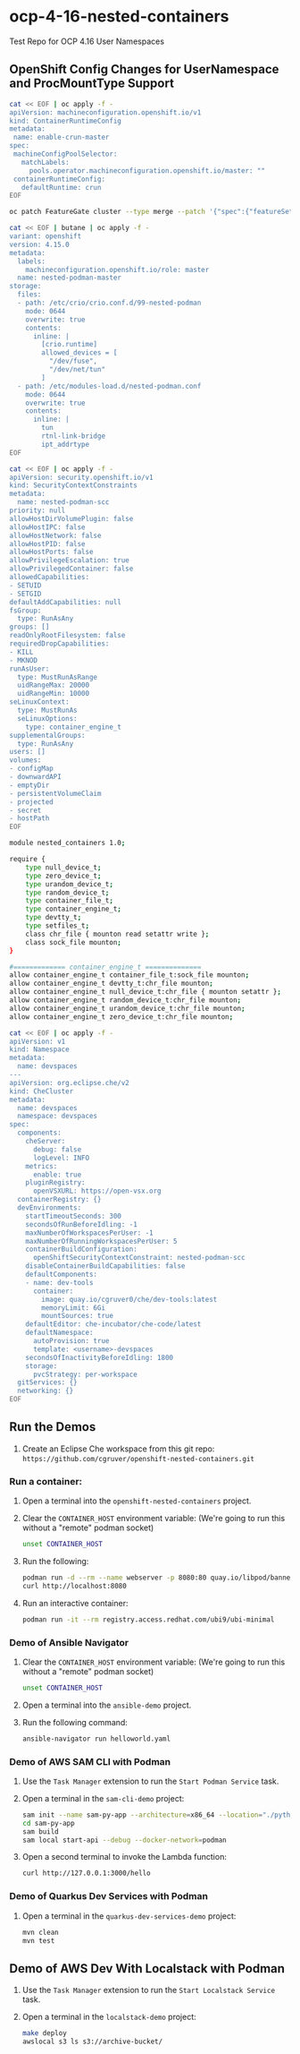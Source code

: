 # ocp-4-16-nested-containers
Test Repo for OCP 4.16 User Namespaces

## OpenShift Config Changes for UserNamespace and ProcMountType Support

```bash
cat << EOF | oc apply -f -
apiVersion: machineconfiguration.openshift.io/v1
kind: ContainerRuntimeConfig
metadata:
 name: enable-crun-master
spec:
 machineConfigPoolSelector:
   matchLabels:
     pools.operator.machineconfiguration.openshift.io/master: ""
 containerRuntimeConfig:
   defaultRuntime: crun
EOF

oc patch FeatureGate cluster --type merge --patch '{"spec":{"featureSet":"CustomNoUpgrade","customNoUpgrade":{"enabled":["ProcMountType","UserNamespacesSupport"]}}}'

cat << EOF | butane | oc apply -f -
variant: openshift
version: 4.15.0
metadata:
  labels:
    machineconfiguration.openshift.io/role: master
  name: nested-podman-master
storage:
  files:
  - path: /etc/crio/crio.conf.d/99-nested-podman
    mode: 0644
    overwrite: true
    contents:
      inline: |
        [crio.runtime]
        allowed_devices = [
          "/dev/fuse",
          "/dev/net/tun"
        ]
  - path: /etc/modules-load.d/nested-podman.conf
    mode: 0644
    overwrite: true
    contents:
      inline: |
        tun
        rtnl-link-bridge
        ipt_addrtype
EOF
```

```bash
cat << EOF | oc apply -f -
apiVersion: security.openshift.io/v1
kind: SecurityContextConstraints
metadata:
  name: nested-podman-scc
priority: null
allowHostDirVolumePlugin: false
allowHostIPC: false
allowHostNetwork: false
allowHostPID: false
allowHostPorts: false
allowPrivilegeEscalation: true
allowPrivilegedContainer: false
allowedCapabilities:
- SETUID
- SETGID
defaultAddCapabilities: null
fsGroup:
  type: RunAsAny
groups: []
readOnlyRootFilesystem: false
requiredDropCapabilities:
- KILL
- MKNOD
runAsUser:
  type: MustRunAsRange
  uidRangeMax: 20000
  uidRangeMin: 10000
seLinuxContext:
  type: MustRunAs
  seLinuxOptions:
    type: container_engine_t
supplementalGroups:
  type: RunAsAny
users: []
volumes:
- configMap
- downwardAPI
- emptyDir
- persistentVolumeClaim
- projected
- secret
- hostPath
EOF
```

```bash
module nested_containers 1.0;

require {
	type null_device_t;
	type zero_device_t;
	type urandom_device_t;
	type random_device_t;
	type container_file_t;
	type container_engine_t;
	type devtty_t;
	type setfiles_t;
	class chr_file { mounton read setattr write };
	class sock_file mounton;
}

#============= container_engine_t ==============
allow container_engine_t container_file_t:sock_file mounton;
allow container_engine_t devtty_t:chr_file mounton;
allow container_engine_t null_device_t:chr_file { mounton setattr };
allow container_engine_t random_device_t:chr_file mounton;
allow container_engine_t urandom_device_t:chr_file mounton;
allow container_engine_t zero_device_t:chr_file mounton;
```

```bash
cat << EOF | oc apply -f -
apiVersion: v1                      
kind: Namespace                 
metadata:
  name: devspaces
---           
apiVersion: org.eclipse.che/v2 
kind: CheCluster   
metadata:              
  name: devspaces  
  namespace: devspaces
spec:                         
  components:                  
    cheServer:      
      debug: false
      logLevel: INFO
    metrics:                
      enable: true
    pluginRegistry:
      openVSXURL: https://open-vsx.org
  containerRegistry: {}      
  devEnvironments:       
    startTimeoutSeconds: 300
    secondsOfRunBeforeIdling: -1
    maxNumberOfWorkspacesPerUser: -1
    maxNumberOfRunningWorkspacesPerUser: 5
    containerBuildConfiguration:
      openShiftSecurityContextConstraint: nested-podman-scc
    disableContainerBuildCapabilities: false
    defaultComponents:
    - name: dev-tools
      container:
        image: quay.io/cgruver0/che/dev-tools:latest
        memoryLimit: 6Gi
        mountSources: true
    defaultEditor: che-incubator/che-code/latest
    defaultNamespace:
      autoProvision: true
      template: <username>-devspaces
    secondsOfInactivityBeforeIdling: 1800
    storage:
      pvcStrategy: per-workspace
  gitServices: {}
  networking: {}   
EOF
```

## Run the Demos

1. Create an Eclipse Che workspace from this git repo: `https://github.com/cgruver/openshift-nested-containers.git`

### Run a container:

1. Open a terminal into the `openshift-nested-containers` project.

1. Clear the `CONTAINER_HOST` environment variable: (We're going to run this without a "remote" podman socket)

   ```bash
   unset CONTAINER_HOST
   ```

1. Run the following:

   ```bash
   podman run -d --rm --name webserver -p 8080:80 quay.io/libpod/banner
   curl http://localhost:8080
   ```

1. Run an interactive container:

   ```bash
   podman run -it --rm registry.access.redhat.com/ubi9/ubi-minimal
   ```

### Demo of Ansible Navigator

1. Clear the `CONTAINER_HOST` environment variable: (We're going to run this without a "remote" podman socket)

   ```bash
   unset CONTAINER_HOST
   ```

1. Open a terminal into the `ansible-demo` project.

1. Run the following command:

   ```bash
   ansible-navigator run helloworld.yaml
   ```

### Demo of AWS SAM CLI with Podman

1. Use the `Task Manager` extension to run the `Start Podman Service` task.

1. Open a terminal in the `sam-cli-demo` project:

   ```bash
   sam init --name sam-py-app --architecture=x86_64 --location="./python3.9/hello" --no-tracing --no-application-insights --no-input
   cd sam-py-app
   sam build
   sam local start-api --debug --docker-network=podman
   ```

1. Open a second terminal to invoke the Lambda function:

   ```bash
   curl http://127.0.0.1:3000/hello
   ```

### Demo of Quarkus Dev Services with Podman

1. Open a terminal in the `quarkus-dev-services-demo` project:

   ```bash
   mvn clean
   mvn test
   ```

## Demo of AWS Dev With Localstack with Podman

1. Use the `Task Manager` extension to run the `Start Localstack Service` task.

1. Open a terminal in the `localstack-demo` project:

   ```bash
   make deploy
   awslocal s3 ls s3://archive-bucket/
   ```
